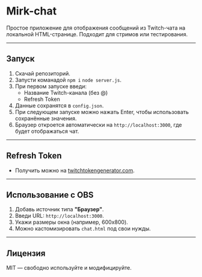 # Mirk-chat

Простое приложение для отображения сообщений из Twitch-чата на локальной HTML-странице. Подходит для стримов или тестирования.

---

## Запуск

1. Скачай репозиторий.
2. Запусти команадой `npm i` `node server.js`.
3. При первом запуске введи:
   * Название Twitch-канала (без @)
   * Refresh Token
4. Данные сохранятся в `config.json`.
5. При следующем запуске можно нажать Enter, чтобы использовать сохранённые значения.
6. Браузер откроется автоматически на `http://localhost:3000`, где будет отображаться чат.

---

## Refresh Token

* Получить можно на [twitchtokengenerator.com](https://twitchtokengenerator.com).

---

## Использование с OBS

1. Добавь источник типа **"Браузер"**.
2. Введи URL: `http://localhost:3000`.
3. Укажи размеры окна (например, 600x800).
4. Можно кастомизировать `chat.html` под свои нужды.

---

## Лицензия

MIT — свободно используйте и модифицируйте.
